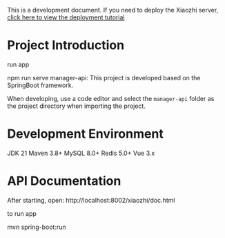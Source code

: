 This is a development document. If you need to deploy the Xiaozhi server, [click here to view the deployment tutorial](../../README.md#deployment-documentation)

# Project Introduction


run app


npm  run serve 
manager-api: This project is developed based on the SpringBoot framework.

When developing, use a code editor and select the `manager-api` folder as the project directory when importing the project.

# Development Environment
JDK 21
Maven 3.8+
MySQL 8.0+
Redis 5.0+
Vue 3.x

# API Documentation
After starting, open: http://localhost:8002/xiaozhi/doc.html

to run app


mvn spring-boot:run